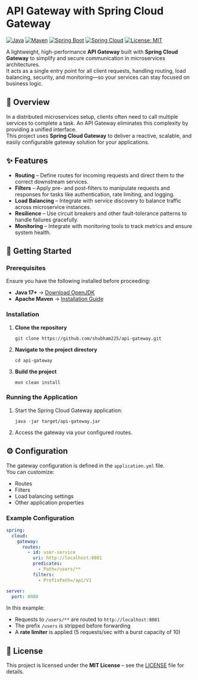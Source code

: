 # API Gateway with Spring Cloud Gateway

[![Java](https://img.shields.io/badge/Java-17%2B-blue)](https://openjdk.org/)
[![Maven](https://img.shields.io/badge/Maven-3.8%2B-C71A36)](https://maven.apache.org/)
[![Spring Boot](https://img.shields.io/badge/Spring%20Boot-3.x-brightgreen)](https://spring.io/projects/spring-boot)
[![Spring Cloud](https://img.shields.io/badge/Spring%20Cloud-2023.x-brightgreen)](https://spring.io/projects/spring-cloud)
[![License: MIT](https://img.shields.io/badge/License-MIT-yellow.svg)](LICENSE)

A lightweight, high-performance **API Gateway** built with **Spring Cloud Gateway** to simplify and secure communication in microservices architectures.  
It acts as a single entry point for all client requests, handling routing, load balancing, security, and monitoring—so your services can stay focused on business logic.



## 📖 Overview

In a distributed microservices setup, clients often need to call multiple services to complete a task. An API Gateway eliminates this complexity by providing a unified interface.  
This project uses **Spring Cloud Gateway** to deliver a reactive, scalable, and easily configurable gateway solution for your applications.



## ✨ Features

- **Routing** – Define routes for incoming requests and direct them to the correct downstream services.
- **Filters** – Apply pre- and post-filters to manipulate requests and responses for tasks like authentication, rate limiting, and logging.
- **Load Balancing** – Integrate with service discovery to balance traffic across microservice instances.
- **Resilience** – Use circuit breakers and other fault-tolerance patterns to handle failures gracefully.
- **Monitoring** – Integrate with monitoring tools to track metrics and ensure system health.



## 🚀 Getting Started

### Prerequisites

Ensure you have the following installed before proceeding:

- **Java 17+** → [Download OpenJDK](https://openjdk.org/)
- **Apache Maven** → [Installation Guide](https://maven.apache.org/install.html)

### Installation

1. **Clone the repository**
   ```
   git clone https://github.com/shubham225/api-gateway.git
   ```

2. **Navigate to the project directory**
   ```
   cd api-gateway
   ```

3. **Build the project**
   ```
   mvn clean install
   ```

### Running the Application

1. Start the Spring Cloud Gateway application:
   ```
   java -jar target/api-gateway.jar
   ```

2. Access the gateway via your configured routes.



## ⚙️ Configuration

The gateway configuration is defined in the `application.yml` file.  
You can customize:

- Routes
- Filters
- Load balancing settings
- Other application properties

### Example Configuration

```yaml
spring:
  cloud:
    gateway:
      routes:
        - id: user-service
          uri: http://localhost:8081
          predicates:
            - Path=/users/**
          filters:
            - PrefixPath=/api/V1

server:
  port: 8080
```

In this example:
- Requests to `/users/**` are routed to `http://localhost:8081`
- The prefix `/users` is stripped before forwarding
- A **rate limiter** is applied (5 requests/sec with a burst capacity of 10)



## 📜 License

This project is licensed under the **MIT License** – see the [LICENSE](LICENSE) file for details.
